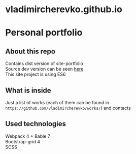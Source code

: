 # vladimircherevko.github.io

# Personal portfolio

## About this repo
Contains dist version of site-portfolio  
Source dev version can be seen [here](https://github.com/vladimircherevko/works/tree/master/portfolio/)  
This site project is using ES6    

## What is inside
Just a list of works (each of them can be found in `https://github.com/vladimircherevko/works/`) and contacts

## Used technologies
Webpack 4 + Bable 7  
Bootstrap-grid 4  
SCSS  

